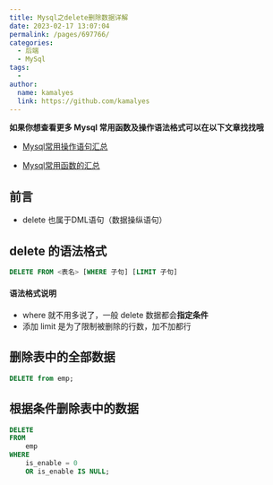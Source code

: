 ```yaml
---
title: Mysql之delete删除数据详解
date: 2023-02-17 13:07:04
permalink: /pages/697766/
categories:
  - 后端
  - MySql
tags:
  - 
author: 
  name: kamalyes
  link: https://github.com/kamalyes
---
```

**如果你想查看更多 Mysql 常用函数及操作语法格式可以在以下文章找找哦**

- [Mysql常用操作语句汇总](./59.Mysql常用操作语句汇总.md)

- [Mysql常用函数的汇总](./01.Mysql常用函数汇总.md)

**前言**
------

*   delete 也属于DML语句（数据操纵语句）

delete 的语法格式
------------

```sql
DELETE FROM <表名> [WHERE 子句] [LIMIT 子句]
```

#### 语法格式说明

*   where 就不用多说了，一般 delete 数据都会**指定条件**
*   添加 limit 是为了限制被删除的行数，加不加都行

删除表中的全部数据
---------

```sql
DELETE from emp;
```

根据条件删除表中的数据
-----------

```sql
DELETE 
FROM
    emp 
WHERE
    is_enable = 0 
    OR is_enable IS NULL;
```
